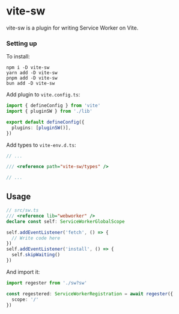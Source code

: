 # vite-sw
vite-sw is a plugin for writing Service Worker on Vite.

### Setting up
To install:
```shell
npm i -D vite-sw
yarn add -D vite-sw
pnpm add -D vite-sw
bun add -D vite-sw
```

Add plugin to `vite.config.ts`:
```ts
import { defineConfig } from 'vite'
import { pluginSW } from './lib'

export default defineConfig({
  plugins: [pluginSW()],
})
```

Add types to `vite-env.d.ts`:
```ts
// ...

/// <reference path="vite-sw/types" />

// ...
```

## Usage

```ts
// src/sw.ts
/// <reference lib="webworker" />
declare const self: ServiceWorkerGlobalScope

self.addEventListener('fetch', () => {
  // Write code here
})
self.addEventListener('install', () => {
  self.skipWaiting()
})
```

And import it:
```ts
import regester from './sw?sw'

const regestered: ServiceWorkerRegistration = await regester({
  scope: '/'
})
```

